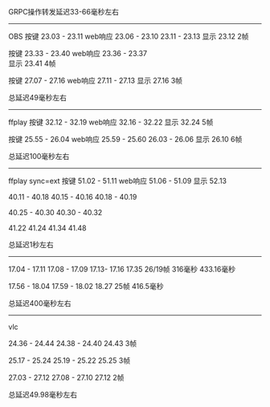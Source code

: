 GRPC操作转发延迟33-66毫秒左右

---
OBS
按键 23.03 - 23.11
web响应 23.06 - 23.10 23.11 - 23.13
显示 23.12
2帧

按键 23.33 - 23.40
web响应 23.36 - 23.37  
显示 23.41
4帧

按键 27.07 - 27.16
web响应 27.11 - 27.13
显示 27.16
3帧

总延迟49毫秒左右

-----------------

ffplay
按键 32.12 - 32.19
web响应 32.16 - 32.22
显示 32.24
5帧

按键 25.55 - 26.04
web响应 25.59 - 25.60  26.03 - 26.06
显示 26.10
6帧

总延迟100毫秒左右

-----------------

ffplay sync=ext
按键 51.02 - 51.11
web响应 51.06 - 51.09
显示 52.13

40.11 - 40.18
40.15 - 40.16 40.18 - 40.19

40.25 - 40.30
40.30 - 40.32

41.22
41.24
41.34
41.48

总延迟1秒左右

------------------

17.04 - 17.11
17.08 - 17.09  17.13- 17.16
17.35
26/19帧
316毫秒
433.16毫秒

17.56 - 18.04
17.59 - 18.02
18.27
25帧
416.5毫秒

总延迟400毫秒左右

-----------------
vlc

24.36 - 24.44
24.38 - 24.40
24.43
3帧

25.17 - 25.24
25.19 - 25.22
25.25
3帧

27.03 - 27.12
27.08 - 27.10
27.12
2帧

总延迟49.98毫秒左右